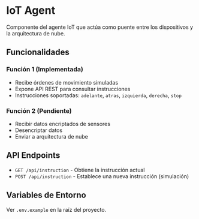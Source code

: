 # IoT Agent

Componente del agente IoT que actúa como puente entre los dispositivos y la arquitectura de nube.

## Funcionalidades

### Función 1 (Implementada)
- Recibe órdenes de movimiento simuladas
- Expone API REST para consultar instrucciones
- Instrucciones soportadas: `adelante`, `atras`, `izquierda`, `derecha`, `stop`

### Función 2 (Pendiente)
- Recibir datos encriptados de sensores
- Desencriptar datos
- Enviar a arquitectura de nube

## API Endpoints

- `GET /api/instruction` - Obtiene la instrucción actual
- `POST /api/instruction` - Establece una nueva instrucción (simulación)

## Variables de Entorno

Ver `.env.example` en la raíz del proyecto.